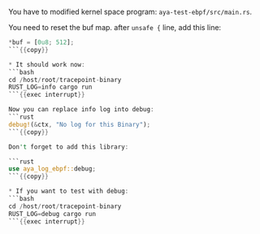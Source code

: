 You have to modified kernel space program: `aya-test-ebpf/src/main.rs`.

You need to reset the buf map. after `unsafe {` line, add this line: 

```rust
*buf = [0u8; 512];
```{{copy}}

* It should work now:
```bash
cd /host/root/tracepoint-binary
RUST_LOG=info cargo run
```{{exec interrupt}}

Now you can replace info log into debug:
```rust
debug!(&ctx, "No log for this Binary");
```{{copy}}

Don't forget to add this library:

```rust
use aya_log_ebpf::debug;
```{{copy}}

* If you want to test with debug:
```bash
cd /host/root/tracepoint-binary
RUST_LOG=debug cargo run
```{{exec interrupt}}
